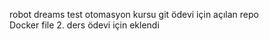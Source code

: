 robot dreams test otomasyon kursu git ödevi için açılan repo  
Docker file 2. ders ödevi için eklendi
